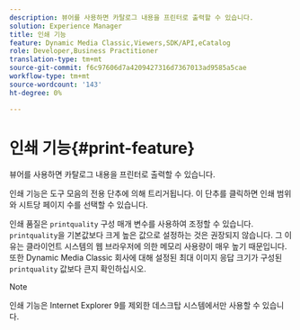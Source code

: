 ```yaml
---
description: 뷰어를 사용하면 카탈로그 내용을 프린터로 출력할 수 있습니다.
solution: Experience Manager
title: 인쇄 기능
feature: Dynamic Media Classic,Viewers,SDK/API,eCatalog
role: Developer,Business Practitioner
translation-type: tm+mt
source-git-commit: f6c97606d7a4209427316d7367013ad9585a5cae
workflow-type: tm+mt
source-wordcount: '143'
ht-degree: 0%

---
```



# 인쇄 기능{#print-feature}

뷰어를 사용하면 카탈로그 내용을 프린터로 출력할 수 있습니다.

인쇄 기능은 도구 모음의 전용 단추에 의해 트리거됩니다. 이 단추를 클릭하면 인쇄 범위와 시트당 페이지 수를 선택할 수 있습니다.

인쇄 품질은 `printquality` 구성 매개 변수를 사용하여 조정할 수 있습니다. `printquality`을 기본값보다 크게 높은 값으로 설정하는 것은 권장되지 않습니다. 그 이유는 클라이언트 시스템의 웹 브라우저에 의한 메모리 사용량이 매우 높기 때문입니다. 또한 Dynamic Media Classic 회사에 대해 설정된 최대 이미지 응답 크기가 구성된 `printquality` 값보다 큰지 확인하십시오.

>[!NOTE]
>
>인쇄 기능은 Internet Explorer 9를 제외한 데스크탑 시스템에서만 사용할 수 있습니다.

